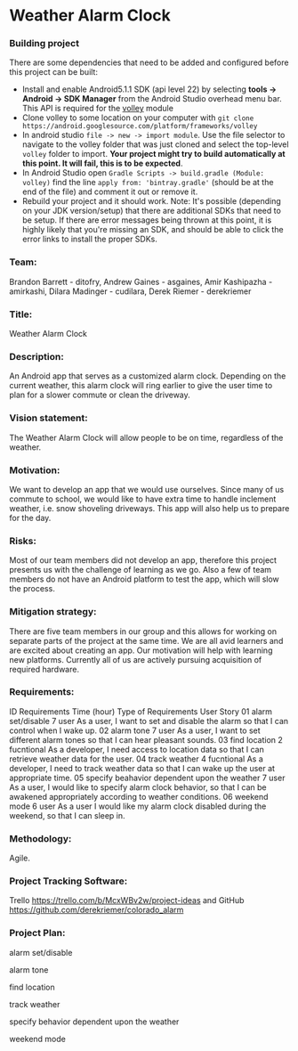 # Weather Alarm Clock

### Building project
There are some dependencies that need to be added and configured before this project can be built:
 - Install and enable Android5.1.1 SDK (api level 22) by selecting **tools -> Android -> SDK Manager** from the Android Studio overhead menu bar.  This API is required for the  [volley](http://developer.android.com/training/volley/index.html) module
 - Clone volley to some location on your computer with `git clone https://android.googlesource.com/platform/frameworks/volley`
 - In android studio `file -> new -> import module`. Use the file selector to navigate to the volley folder that was just cloned and select the top-level `volley` folder to import. **Your project might try to build automatically at this point.  It will fail, this is to be expected**.
 - In Android Studio open `Gradle Scripts -> build.gradle (Module: volley)`  find the line `apply from: 'bintray.gradle'` (should be at the end of the file) and comment it out or remove it.
 - Rebuild your project and it should work.  Note: It's possible (depending on your JDK version/setup) that there are additional SDKs that need to be setup.  If there are error messages being thrown at this point, it is highly likely that you're missing an SDK, and should be able to click the error links to install the proper SDKs.

### Team:
Brandon Barrett - ditofry, Andrew Gaines - asgaines, Amir Kashipazha - amirkashi, Dilara Madinger - cudilara, Derek Riemer - derekriemer

### Title:
Weather Alarm Clock

### Description:
An Android app that serves as a customized alarm clock. Depending on the current weather, this alarm clock will ring earlier to give the user time to plan for a slower commute or clean the driveway.

### Vision statement:
The Weather Alarm Clock will allow people to be on time, regardless of the weather.

### Motivation:
We want to develop an app that we would use ourselves. Since many of us commute to school, we would like to have extra time to handle inclement weather, i.e. snow shoveling driveways. This app will also help us to prepare for the day.

### Risks:
Most of our team members did not develop an app, therefore this project presents us with the challenge of learning as we go. Also a few of team members do not have an Android platform to test the app, which will slow the process.

### Mitigation strategy:
There are five team members in our group and this allows for working on separate parts of the project at the same time. We are all avid learners and are excited about creating an app. Our motivation will help with learning new platforms. Currently all of us are actively pursuing acquisition of required hardware.

### Requirements:
ID	Requirements	Time (hour)	Type of Requirements	User Story
01	alarm set/disable	7	user	As a user, I want to set and disable the alarm so that I can control when I wake up.
02	alarm tone	7	user	As a user, I want to set different alarm tones so that I can hear pleasant sounds.
03	find location	2	fucntional	As a developer, I need access to location data so that I can retrieve weather data for the user.
04	track weather	4	fucntional	As a developer, I need to track weather data so that I can wake up the user at appropriate time.
05	specify beahavior dependent upon the weather	7	user	As a user, I would like to specify alarm clock behavior, so that I can be awakened appropriately according to weather conditions.
06	weekend mode	6	user	As a user I would like my alarm clock disabled during the weekend, so that I can sleep in.

### Methodology:
Agile.

### Project Tracking Software:
Trello https://trello.com/b/McxWBv2w/project-ideas and GitHub https://github.com/derekriemer/colorado_alarm

### Project Plan:
alarm set/disable

alarm tone

find location

track weather

specify behavior dependent upon the weather

weekend mode
